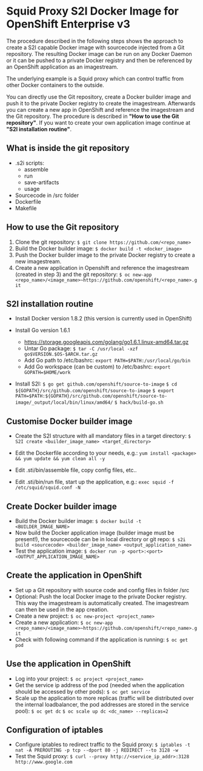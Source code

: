 


**Squid Proxy S2I Docker Image for OpenShift Enterprise v3**
========================================================
 The procedure described in the following steps shows the approach to create a S2I capable Docker image with sourcecode injected from a Git repository. The resulting Docker image can be run on any Docker Daemon or it can be pushed to a private Docker registry and then be referenced by an OpenShift application as an imagestream.
 
 The underlying example is a Squid proxy which can control traffic from other Docker containers to the outside.
 
 You can directly use the Git repository, create a Docker builder image and push it to the private Docker registry to create the imagestream. Afterwards you can create a new app in OpenShift and reference the imagestream and the Git repository. The procedure is described in **"How to use the Git repository"**. 
 If you want to create your own application image continue at **"S2I installation routine"**.

What is inside the git repository
---------------------------------
 - .s2i scripts: 
	- assemble
	- run
	- save-artifacts
	- usage
 - Sourcecode in /src folder
 - Dockerfile
 - Makefile

How to use the Git repository
-----------------------------
 1. Clone the git repository:
 `$ git clone https://github.com/<repo_name>`
 2. Build the Docker builder image:
 `$ docker build -t <docker_image>`
 3. Push the Docker builder image to the private Docker registry to create a new imagestream.
 4. Create a new application in Openshift and reference the imagestream (created in step 3) and the git repository:
`$ oc new-app <repo_name>/<image_name>~https://github.com/openshift/<repo_name>.git`
  

S2I installation routine
------------------------
 - Install Docker version 1.8.2 (this version is currently used in OpenShift)
 - Install Go version 1.6.1
	 - https://storage.googleapis.com/golang/go1.6.1.linux-amd64.tar.gz
	 - Untar Go package:
 `$ tar -C /usr/local -xzf go$VERSION.$OS-$ARCH.tar.gz`
	 - Add Go path to /etc/bashrc: 
`export PATH=$PATH:/usr/local/go/bin`
	 - Add Go workspace (can be custom) to /etc/bashrc: 
`export GOPATH=$HOME/work`

 - Install S2I:
 `$ go get github.com/openshift/source-to-image`
`$ cd ${GOPATH}/src/github.com/openshift/source-to-image`
  `$ export PATH=$PATH:${GOPATH}/src/github.com/openshift/source-to-image/_output/local/bin/linux/amd64/`
    `$ hack/build-go.sh`

Customise Docker builder image
---------------------------
 - Create the S2I structure with all mandatory files in a target directory:
 `$ S2I create <builder_image_name> <target_directory>`
 
 - Edit the Dockerfile according to your needs, e.g.:
 `yum install <package> && yum update && yum clean all -y`
 
 - Edit .sti/bin/assemble file, copy config files, etc..
 - Edit .sti/bin/run file, start up the application, e.g.:
 `exec squid -f /etc/squid/squid.conf -N` 

Create Docker builder image
---------------------------
 - Build the Docker builder image:
`$ docker build -t <BUILDER_IMAGE_NAME>`
 - Now build the Docker application image (builder image must be present!), the sourcecode can be in local directory or git repo:
`$ s2i build <sourcecode> <builder_image_name> <output_application_name>` 
 - Test the application image:
`$ docker run -p <port>:<port> <OUTPUT_APPLICATION_IMAGE_NAME>`

Create the application in OpenShift
------------------
 - Set up a Git repository with source code and config files in folder /src
 - Optional: Push the local Docker image to the private Docker registry. This way the imagestream is automatically created. The imagestream can then be used in the app creation.
 - Create a new project:
 `$ oc new-project <project_name>`
 - Create a new application:
 `$ oc new-app <repo_name>/<image_name>~https://github.com/openshift/<repo_name>.git`
 - Check with following command if the application is running:
 `$ oc get pod`

Use the application in OpenShift
------------------
- Log into your project:
 `$ oc project <project_name>`
- Get the service ip address of the pod (needed when the application should be accessed by other pods):
 `$ oc get service`
- Scale up the application to more replicas (traffic will be distributed over the internal loadbalancer, the pod addresses are stored in the service pool):
 `$ oc get dc`
 `$ oc scale up dc <dc_name> --replicas=2`

Configuration of iptables
------------------
- Configure iptables to redirect traffic to the Squid proxy:
`$ iptables -t nat -A PREROUTING -p tcp --dport 80 -j REDIRECT --to 3128 -w`
- Test the Squid proxy:
`$ curl --proxy http://<service_ip_addr>:3128 http://www.google.com`
 

